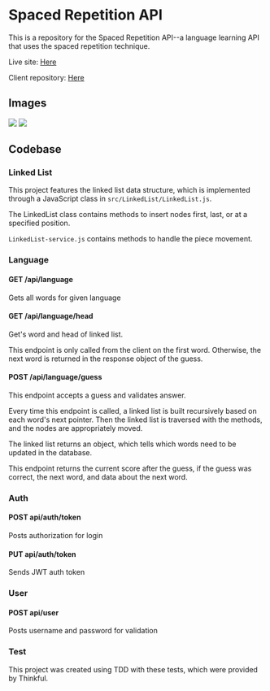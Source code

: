 # Spaced Repetition API

This is a repository for the Spaced Repetition API--a language learning API that uses the spaced repetition technique.

Live site: [Here](https://spaced-repetition-dun.vercel.app/)

Client repository: [Here](https://github.com/Rachanastasia/spaced-repetition-client)

## Images

![]('screenshot1.jpg')
![]('screenshot2.jpg')

## Codebase

### Linked List

This project features the linked list data structure, which is implemented through a JavaScript class in `src/LinkedList/LinkedList.js`.

The LinkedList class contains methods to insert nodes first, last, or at a specified position.

`LinkedList-service.js` contains methods to handle the piece movement.

### Language

#### GET /api/language

Gets all words for given language

#### GET /api/language/head

Get's word and head of linked list.

This endpoint is only called from the client on the first word. Otherwise, the next word is returned in the response object of the guess.

#### POST /api/language/guess

This endpoint accepts a guess and validates answer.

Every time this endpoint is called, a linked list is built recursively based on each word's next pointer. Then the linked list is traversed with the methods, and the nodes are appropriately moved.

The linked list returns an object, which tells which words need to be updated in the database.

This endpoint returns the current score after the guess, if the guess was correct, the next word, and data about the next word.

### Auth

#### POST api/auth/token

Posts authorization for login

#### PUT api/auth/token

Sends JWT auth token

### User

#### POST api/user

Posts username and password for validation

### Test

This project was created using TDD with these tests, which were provided by Thinkful.
